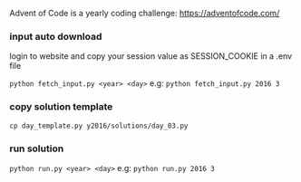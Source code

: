 Advent of Code is a yearly coding challenge: https://adventofcode.com/

### input auto download
login to website and copy your session value as SESSION_COOKIE in a .env file

`python fetch_input.py <year> <day>` e.g: `python fetch_input.py 2016 3`

### copy solution template
`cp day_template.py y2016/solutions/day_03.py`


### run solution 
`python run.py <year> <day>` e.g: `python run.py 2016 3`